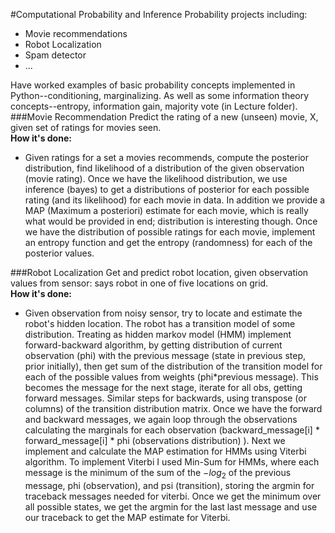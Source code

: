 #Computational Probability and Inference
Probability projects including:
- Movie recommendations
- Robot Localization
- Spam detector
- ...<br>

Have worked examples of basic probability concepts implemented in Python--conditioning, marginalizing. As well as some information theory concepts--entropy, information gain, majority vote (in Lecture folder). 
<br>
###Movie Recommendation
Predict the rating of a new (unseen) movie, X, given set of ratings for movies seen.<br>
<strong>How it's done:</strong><br>
 - Given ratings for a set a movies recommends, compute the posterior distribution, find likelihood of a distribution of the given observation (movie rating). Once we have the likelihood distribution, we use inference (bayes) to get a distributions of posterior for each possible rating (and its likelihood) for each movie in data. In addition we provide a MAP (Maximum a posteriori) estimate for each movie, which is really what would be provided in end; distribution is interesting though. Once we have the distribution of possible ratings for each movie, implement an entropy function and get the entropy (randomness) for each of the posterior values.<br>

###Robot Localization
Get and predict robot location, given observation values from sensor: says robot in one of five locations on grid.<br>
<strong>How it's done:</strong><br>
 - Given observation from noisy sensor, try to locate and estimate the robot's hidden location. The robot has a transition model of some distribution. Treating as hidden markov model (HMM) implement forward-backward algorithm, by getting distribution of current observation (phi) with the previous message (state in previous step, prior initially), then get sum of the distribution of the transition model for each of the possible values from weights (phi*previous message). This becomes the message for the next stage, iterate for all obs, getting forward messages. Similar steps for backwards, using transpose (or columns) of the transition distribution matrix. Once we have the forward and backward messages, we again loop through the observations calculating the marginals for each observation (backward_message[i] * forward_message[i] * phi (observations distribution) ). Next we implement and calculate the MAP estimation for HMMs using Viterbi algorithm. To implement Viterbi I used Min-Sum for HMMs, where each message is the minimum of the sum of the $-log_2$ of the previous message, phi (observation), and psi (transition), storing the argmin for traceback messages needed for viterbi. Once we get the minimum over all possible states, we get the argmin for the last last message and use our traceback to get the MAP estimate for Viterbi.<br>



